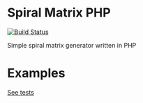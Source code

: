 # Spiral Matrix PHP

[![Build Status](https://travis-ci.org/real420og/spiral-matrix-php.svg?branch=main)](https://travis-ci.org/real420og/spiral-matrix-php)

Simple spiral matrix generator written in PHP 

# Examples

[See tests](https://github.com/real420og/spiral-matrix-php/blob/main/tests/SpiralMatrixTest.php)

